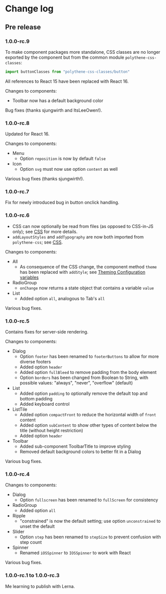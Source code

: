 # Change log

## Pre release

### 1.0.0-rc.9

To make component packages more standalone, CSS classes are no longer exported by the component but from the common module `polythene-css-classes`:

~~~javascript
import buttonClasses from "polythene-css-classes/button"
~~~

All references to React 15 have been replaced with React 16.

Changes to components:

* Toolbar now has a default background color

Bug fixes (thanks sjungwirth and ItsLeeOwen!).


### 1.0.0-rc.8

Updated for React 16.

Changes to components:

* Menu
  * Option `reposition` is now by default `false`
* Icon
  * Option `svg` must now use option `content` as well 

Various bug fixes (thanks sjungwirth!).


### 1.0.0-rc.7

Fix for newly introduced bug in button onclick handling.


### 1.0.0-rc.6

* CSS can now optionally be read from files (as opposed to CSS-in-JS only); see [CSS](css.md) for more details.
* `addLayoutStyles` and `addTypography` are now both imported from `polythene-css`; see [CSS](css.md).

Changes to components:

* All
  * As consequence of the CSS change, the component method `theme` has been replaced with `addStyle`; see [Theming Configuration variables](theming/configuration-variables.md)
* RadioGroup
  * `onChange` now returns a state object that contains a variable `value`
* List
  * Added option `all`, analogous to Tab's `all`

Various bug fixes.


### 1.0.0-rc.5

Contains fixes for server-side rendering.

Changes to components:

* Dialog
  * Option `footer` has been renamed to `footerButtons` to allow for more diverse footers
  * Added option `header`
  * Added option `fullBleed` to remove padding from the body element 
  * Option `borders` has been changed from Boolean to String, with possible values: "always", "never", "overflow" (default)
* List
  * Added option `padding` to optionally remove the default top and bottom padding
  * Added keyboard control
* ListTile
  * Added option `compactFront` to reduce the horizontal width of `front` content
  * Added option `subContent` to show other types of content below the title (without height restriction)
  * Added option `header`
* Toolbar
  * Added sub-component ToolbarTitle to improve styling 
  * Removed default background colors to better fit in a Dialog

Various bug fixes. 


### 1.0.0-rc.4

Changes to components:

* Dialog
  * Option `fullscreen` has been renamed to `fullScreen` for consistency
* RadioGroup
  * Added option `all`
* Ripple
  * "constrained" is now the default setting; use option `unconstrained` to unset the default
* Slider
  * Option `step` has been renamed to `stepSize` to prevent confusion with step count
* Spinner
  * Renamed `iOSSpinner` to `IOSSpinner` to work with React

Various bug fixes.


### 1.0.0-rc.1 to 1.0.0-rc.3

Me learning to publish with Lerna.
